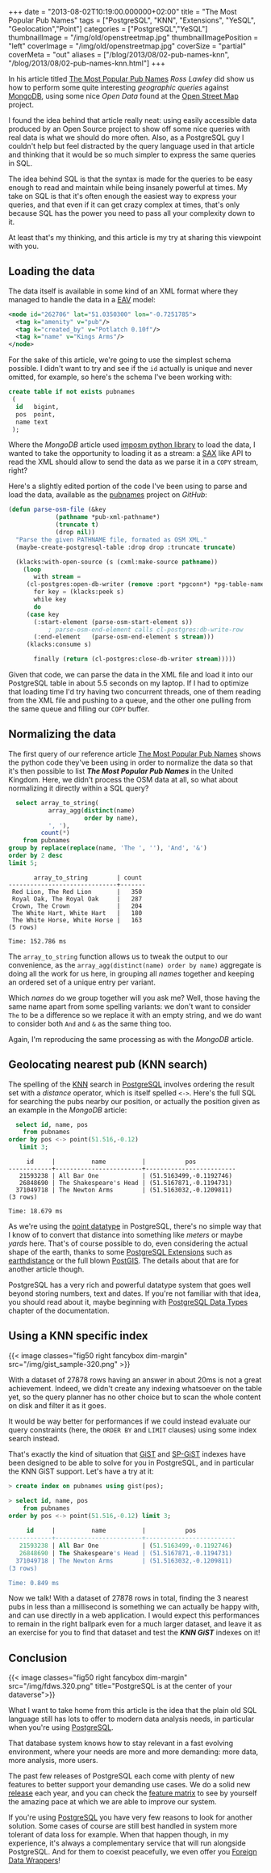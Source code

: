 +++
date = "2013-08-02T10:19:00.000000+02:00"
title = "The Most Popular Pub Names"
tags = ["PostgreSQL", "KNN", "Extensions", "YeSQL", "Geolocation","Point"]
categories = ["PostgreSQL","YeSQL"]
thumbnailImage = "/img/old/openstreetmap.jpg"
thumbnailImagePosition = "left"
coverImage = "/img/old/openstreetmap.jpg"
coverSize = "partial"
coverMeta = "out"
aliases = ["/blog/2013/08/02-pub-names-knn",
           "/blog/2013/08/02-pub-names-knn.html"]
+++

In his article
titled
[The Most Popular Pub Names](http://blog.mongodb.org/post/56876800071/the-most-popular-pub-names?utm_content=buffer4922c&utm_source=buffer&utm_medium=facebook&utm_campaign=Buffer) *Ross
Lawley* did show us how to perform some quite interesting *geographic
queries* against [MongoDB](http://www.mongodb.org/), using some nice *Open
Data* found at the [Open Street Map](http://www.openstreetmap.org/) project.

<!--more-->

I found the idea behind that article really neat: using easily accessible
data produced by an Open Source project to show off some nice queries with
real data is what we should do more often. Also, as a PostgreSQL guy I
couldn't help but feel distracted by the query language used in that article
and thinking that it would be so much simpler to express the same queries in
SQL.

<!--toc-->

The idea behind SQL is that the syntax is made for the queries to be easy
enough to read and maintain while being insanely powerful at times. My take
on SQL is that it's often enough the easiest way to express your queries,
and that even if it can get crazy complex at times, that's only because SQL
has the power you need to pass all your complexity down to it.

At least that's my thinking, and this article is my try at sharing this
viewpoint with you.


## Loading the data

The data itself is available in some kind of an XML format where they
managed to handle the data in
a
[EAV](http://en.wikipedia.org/wiki/Entity%E2%80%93attribute%E2%80%93value_model) model:

~~~ xml
<node id="262706" lat="51.0350300" lon="-0.7251785">
  <tag k="amenity" v="pub"/>
  <tag k="created_by" v="Potlatch 0.10f"/>
  <tag k="name" v="Kings Arms"/>
</node>
~~~


For the sake of this article, we're going to use the simplest schema
possible. I didn't want to try and see if the `id` actually is unique and
never omitted, for example, so here's the schema I've been working with:

~~~ sql
create table if not exists pubnames
 (
  id   bigint,
  pos  point,
  name text
 );
~~~


Where the 
*MongoDB* article used 
[imposm python library](http://imposm.org/) to load the data, I
wanted to take the opportunity to loading it as a stream: a 
[SAX](http://common-lisp.net/project/cxml/klacks.html) like API to
read the XML should allow to send the data as we parse it in a 
`COPY` stream,
right?

Here's a slightly edited portion of the code I've been using to parse and
load the data, available as the 
[pubnames](https://github.com/dimitri/pubnames) project on 
*GitHub*:

~~~ lisp
(defun parse-osm-file (&key
			 (pathname *pub-xml-pathname*)
			 (truncate t)
			 (drop nil))
  "Parse the given PATHNAME file, formated as OSM XML."
  (maybe-create-postgresql-table :drop drop :truncate truncate)

  (klacks:with-open-source (s (cxml:make-source pathname))
    (loop
       with stream =
	 (cl-postgres:open-db-writer (remove :port *pgconn*) *pg-table-name* nil)
       for key = (klacks:peek s)
       while key
       do
	 (case key
	   (:start-element (parse-osm-start-element s))
           ; parse-osm-end-element calls cl-postgres:db-write-row
	   (:end-element   (parse-osm-end-element s stream)))
	 (klacks:consume s)

       finally (return (cl-postgres:close-db-writer stream)))))
~~~


Given that code, we can parse the data in the XML file and load it into our
PostgreSQL table in about 5.5 seconds on my laptop. If I had to optimize
that loading time I'd try having two concurrent threads, one of them reading
from the XML file and pushing to a queue, and the other one pulling from the
same queue and filling our 
`COPY` buffer.


## Normalizing the data

The first query of our reference article 
[The Most Popular Pub Names](http://blog.mongodb.org/post/56876800071/the-most-popular-pub-names?utm_content=buffer4922c&utm_source=buffer&utm_medium=facebook&utm_campaign=Buffer) shows
the python code they've been using in order to normalize the data so that
it's then possible to list 
***The Most Popular Pub Names*** in the United Kingdom.
Here, we didn't process the OSM data at all, so what about normalizing it
directly within a SQL query?

~~~ sql
  select array_to_string(
           array_agg(distinct(name)
                     order by name),
           ', '),
         count(*)
    from pubnames
group by replace(replace(name, 'The ', ''), 'And', '&')
order by 2 desc
limit 5;
~~~
~~~ psql
       array_to_string        | count 
------------------------------+-------
 Red Lion, The Red Lion       |   350
 Royal Oak, The Royal Oak     |   287
 Crown, The Crown             |   204
 The White Hart, White Hart   |   180
 The White Horse, White Horse |   163
(5 rows)

Time: 152.786 ms
~~~


The `array_to_string` function allows us to tweak the output to our
convenience, as the `array_agg(distinct(name) order by name)` aggregate is
doing all the work for us here, in grouping all *names* together and keeping
an ordered set of a unique entry per variant.

Which *names* do we group together will you ask me? Well, those having the
same name apart from some spelling variants: we don't want to consider `The`
to be a difference so we replace it with an empty string, and we do want to
consider both `And` and `&` as the same thing too.

Again, I'm reproducing the same processing as with the *MongoDB* article.


## Geolocating nearest pub (KNN search)

The spelling of
the [KNN](https://en.wikipedia.org/wiki/K-nearest_neighbors_algorithm)
search in [PostgreSQL](http://www.postgresql.org/) involves ordering the
result set with a *distance* operator, which is itself spelled `<->`. Here's
the full SQL for searching the pubs nearby our position, or actually the
position given as an example in the *MongoDB* article:

~~~ sql
  select id, name, pos
    from pubnames
order by pos <-> point(51.516,-0.12)
   limit 3;
~~~
~~~ psql
     id     |          name          |           pos           
------------+------------------------+-------------------------
   21593238 | All Bar One            | (51.5163499,-0.1192746)
   26848690 | The Shakespeare's Head | (51.5167871,-0.1194731)
  371049718 | The Newton Arms        | (51.5163032,-0.1209811)
(3 rows)

Time: 18.679 ms
~~~


As we're using
the
[point datatype](http://www.postgresql.org/docs/current/interactive/datatype-geometric.html#AEN6473) in
PostgreSQL, there's no simple way that I know of to convert that distance
into something like *meters* or maybe *yards* here. That's of course
possible to do, even considering the actual shape of the earth, thanks to
some
[PostgreSQL Extensions](http://www.postgresql.org/docs/current/interactive/extend-extensions.html) such
as
[earthdistance](http://www.postgresql.org/docs/9.2/interactive/earthdistance.html) or
the full blown [PostGIS](http://postgis.net/). The details about that are
for another article though.

PostgreSQL has a very rich and powerful datatype system that goes well
beyond storing numbers, text and dates. If you're not familiar with that
idea, you should read about it, maybe beginning
with
[PostgreSQL Data Types](http://www.postgresql.org/docs/current/interactive/datatype.html) chapter
of the documentation.


## Using a KNN specific index


{{< image classes="fig50 right fancybox dim-margin"
              src="/img/gist_sample-320.png" >}}

With a dataset of 27878 rows having an answer in about 20ms is not a great
achievement. Indeed, we didn't create any indexing whatsoever on the table
yet, so the query planner has no other choice but to scan the whole content
on disk and filter it as it goes.

It would be way better for performances if we could instead evaluate our
query constraints (here, the `ORDER BY` and `LIMIT` clauses) using some
index search instead.

That's exactly the kind of situation
that [GiST](http://www.postgresql.org/docs/9.2/interactive/gist.html)
and [SP-GiST](http://www.postgresql.org/docs/9.2/interactive/spgist.html)
indexes have been designed to be able to solve for you in PostgreSQL, and in
particular the KNN GiST support. Let's have a try at it:

~~~ sql
> create index on pubnames using gist(pos);

> select id, name, pos
    from pubnames
order by pos <-> point(51.516,-0.12) limit 3;
     
     id     |          name          |           pos           
------------+------------------------+-------------------------
   21593238 | All Bar One            | (51.5163499,-0.1192746)
   26848690 | The Shakespeare's Head | (51.5167871,-0.1194731)
  371049718 | The Newton Arms        | (51.5163032,-0.1209811)
(3 rows)

Time: 0.849 ms
~~~


Now we talk! With a dataset of 27878 rows in total, finding the 3 nearest
pubs in less than a millisecond is something we can actually be happy with,
and can use directly in a web application. I would expect this performances
to remain in the right ballpark even for a much larger dataset, and leave it
as an exercise for you to find that dataset and test the ***KNN GiST***
indexes on it!


## Conclusion

{{< image classes="fig50 right fancybox dim-margin"
              src="/img/fdws.320.png"
            title="PostgreSQL is at the center of your dataverse">}}

What I want to take home from this article is the idea that the plain old
SQL language still has lots to offer to modern data analysis needs, in
particular when you're using 
[PostgreSQL](http://www.postgresql.org/).

That database system knows how to stay relevant in a fast evolving
environment, where your needs are more and more demanding: more data, more
analysis, more users.

The past few releases of PostgreSQL each come with plenty of new features to
better support your demanding use cases. We do a solid
new [release](http://www.postgresql.org/support/versioning/) each year, and
you can check
the [feature matrix](http://www.postgresql.org/about/featurematrix/) to see
by yourself the amazing pace at which we are able to improve our system.

If you're using [PostgreSQL](http://www.postgresql.org/) you have very few
reasons to look for another solution. Some cases of course are still best
handled in system more tolerant of data loss for example. When that happen
though, in my experience, it's always a complementary service that will run
alongside PostgreSQL. And for them to coexist peacefully, we even offer
you
[Foreign Data Wrappers](http://wiki.postgresql.org/wiki/Foreign_data_wrappers)!
